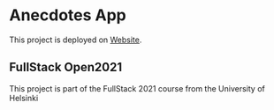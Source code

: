 # Anecdotes App

This project is deployed on [Website](https://jocorrei.github.io/anecdotesapp/).

## FullStack Open2021

This project is part of the FullStack 2021 course from the University of Helsinki 
